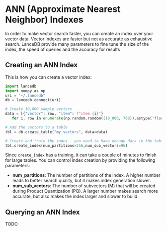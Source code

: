 # ANN (Approximate Nearest Neighbor) Indexes

In order to make vector search faster, you can create an index over your vector data. Vector indexes are faster but
not as accurate as exhaustive search. LanceDB provide many parameters to fine tune the size of the index, the speed
of queries and the accuracy for results

## Creating an ANN Index

This is how you can create a vector index:

```python
import lancedb
import numpy as np
uri = "~/.lancedb"
db = lancedb.connect(uri)

# Create 10,000 sample vectors
data = [{"vector": row, "item": f"item {i}"}
   for i, row in enumerate(np.random.random((10_000, 768)).astype('float32'))]

# Add the vectors to a table
tbl = db.create_table("my_vectors", data=data)

# Create and train the index - you need to have enough data in the table for an effective training step
tbl.create_index(num_partitions=256,num_sub_vectors=96)
```

Since `create_index` has a training, it can take a couple of minutes to finish for large tables. You can control index
creation by providing the following parameters:
- **num_partitions**: The number of partitions of the index. A higher number leads to better search quality, but it makes index 
generation slower.
- **num_sub_vectors**: The number of subvectors (M) that will be created during Product Quantization (PQ). A larger number makes
search more accurate, but also makes the index larger and slower to build. 

## Querying an ANN Index

TODO